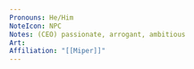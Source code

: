 ```yaml
---
Pronouns: He/Him
NoteIcon: NPC
Notes: (CEO) passionate, arrogant, ambitious
Art: 
Affiliation: "[[Miper]]"
---
```

